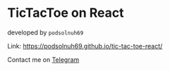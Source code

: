 # TicTacToe on React

developed by `podsolnuh69`

Link: https://podsolnuh69.github.io/tic-tac-toe-react/

Contact me on [Telegram](https://t.me/podsolnuh69)
